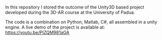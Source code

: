 In this repository I stored the outcome of the Unity3D based project developed during the 3D-AR course at the University of Padua.

The code is a combination on Python, Matlab, C#, all assembled in a unity engine. A live demo of the project is available at: https://youtu.be/PIZQM981aGA
